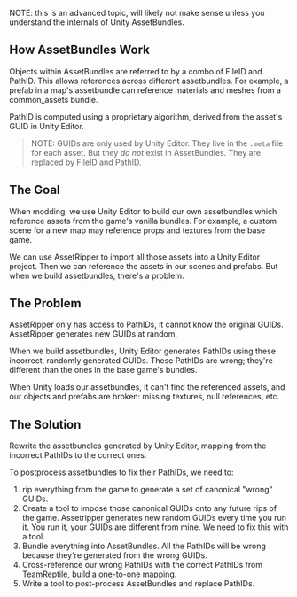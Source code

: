 NOTE: this is an advanced topic, will likely not make sense unless you understand
the internals of Unity AssetBundles.

## How AssetBundles Work

Objects within AssetBundles are referred to by a combo of FileID and PathID. This allows references across different assetbundles.
For example, a prefab in a map's assetbundle can reference materials and meshes from a common_assets bundle.

PathID is computed using a proprietary algorithm, derived from the asset's GUID in Unity Editor.

> NOTE: GUIDs are only used by Unity Editor. They live in the `.meta` file for each asset. But they *do not* exist in AssetBundles. They are replaced by FileID and PathID.

## The Goal

When modding, we use Unity Editor to build our own assetbundles which reference assets from the game's vanilla bundles.
For example, a custom scene for a new map may reference props and textures from the base game.

We can use AssetRipper to import all those assets into a Unity Editor project. Then we can reference the assets in our
scenes and prefabs.  But when we build assetbundles, there's a problem.

## The Problem

AssetRipper only has access to PathIDs, it cannot know the original GUIDs. AssetRipper generates new GUIDs at random.

When we build assetbundles, Unity Editor generates PathIDs using these incorrect, randomly generated GUIDs.
These PathIDs are wrong; they're different than the ones in the base game's bundles.

When Unity loads our assetbundles, it can't find the referenced assets, and our objects and prefabs are broken:
missing textures, null references, etc.

## The Solution

Rewrite the assetbundles generated by Unity Editor, mapping from the incorrect PathIDs to the correct ones.

To postprocess assetbundles to fix their PathIDs, we need to:

1. rip everything from the game to generate a set of canonical "wrong" GUIDs.
2. Create a tool to impose those canonical GUIDs onto any future rips of the game.  Assetripper generates new random GUIDs every time you run it.  You run it, your GUIDs are different from mine.  We need to fix this with a tool.
3. Bundle everything into AssetBundles.  All the PathIDs will be wrong because they're generated from the wrong GUIDs.
4. Cross-reference our wrong PathIDs with the correct PathIDs from TeamReptile, build a one-to-one mapping.
5. Write a tool to post-process AssetBundles and replace PathIDs.

[//]: # (6. Integrate this tool with mapstation, so every time you press F5, the assetbundles spat out by unity are automatically post-processed)